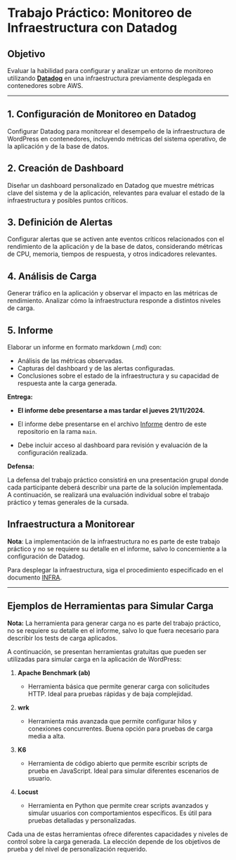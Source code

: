 # Trabajo Práctico: Monitoreo de Infraestructura con Datadog

## Objetivo
Evaluar la habilidad para configurar y analizar un entorno de monitoreo utilizando [**Datadog**](https://www.datadoghq.com/) en una infraestructura previamente desplegada en contenedores sobre AWS.

---

## 1. Configuración de Monitoreo en Datadog

Configurar Datadog para monitorear el desempeño de la infraestructura de WordPress en contenedores, incluyendo métricas del sistema operativo, de la aplicación y de la base de datos.

## 2. Creación de Dashboard

Diseñar un dashboard personalizado en Datadog que muestre métricas clave del sistema y de la aplicación, relevantes para evaluar el estado de la infraestructura y posibles puntos críticos.

## 3. Definición de Alertas

Configurar alertas que se activen ante eventos críticos relacionados con el rendimiento de la aplicación y de la base de datos, considerando métricas de CPU, memoria, tiempos de respuesta, y otros indicadores relevantes.

## 4. Análisis de Carga

Generar tráfico en la aplicación y observar el impacto en las métricas de rendimiento. Analizar cómo la infraestructura responde a distintos niveles de carga.

## 5. Informe

Elaborar un informe en formato markdown (.md) con:
- Análisis de las métricas observadas.
- Capturas del dashboard y de las alertas configuradas.
- Conclusiones sobre el estado de la infraestructura y su capacidad de respuesta ante la carga generada.

**Entrega:**

- **El informe debe presentarse a mas tardar el jueves 21/11/2024.**

- El informe debe presentarse en el archivo [Informe](./informe.md) dentro de este repositorio en la rama `main`.

- Debe incluir acceso al dashboard para revisión y evaluación de la configuración realizada.

**Defensa:**

La defensa del trabajo práctico consistirá en una presentación grupal donde cada participante deberá describir una parte de la solución implementada. 
A continuación, se realizará una evaluación individual sobre el trabajo práctico y temas generales de la cursada.


## Infraestructura a Monitorear

**Nota**: La implementación de la infraestructura no es parte de este trabajo práctico y no se requiere su detalle en el informe, salvo lo concerniente a la configuración de Datadog. 

Para desplegar la infraestructura, siga el procedimiento especificado en el documento [INFRA](./INFRA.md).

---

## Ejemplos de Herramientas para Simular Carga

**Nota:** La herramienta para generar carga no es parte del trabajo práctico, no se requiere su detalle en el informe, salvo lo que fuera necesario para describir los tests de carga aplicados.

A continuación, se presentan herramientas gratuitas que pueden ser utilizadas para simular carga en la aplicación de WordPress:

1. **Apache Benchmark (ab)**  
   - Herramienta básica que permite generar carga con solicitudes HTTP. Ideal para pruebas rápidas y de baja complejidad.

2. **wrk**  
   - Herramienta más avanzada que permite configurar hilos y conexiones concurrentes. Buena opción para pruebas de carga media a alta.

3. **K6**  
   - Herramienta de código abierto que permite escribir scripts de prueba en JavaScript. Ideal para simular diferentes escenarios de usuario.

4. **Locust**  
   - Herramienta en Python que permite crear scripts avanzados y simular usuarios con comportamientos específicos. Es útil para pruebas detalladas y personalizadas.

Cada una de estas herramientas ofrece diferentes capacidades y niveles de control sobre la carga generada. La elección depende de los objetivos de prueba y del nivel de personalización requerido. 

